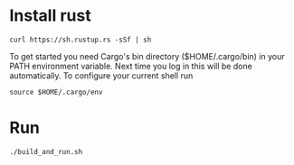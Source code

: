 # Install rust

	curl https://sh.rustup.rs -sSf | sh

To get started you need Cargo's bin directory ($HOME/.cargo/bin) in your PATH 
environment variable. Next time you log in this will be done automatically.
To configure your current shell run 

	source $HOME/.cargo/env


# Run

	./build_and_run.sh
